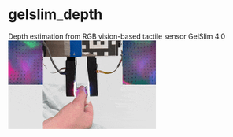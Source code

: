 # gelslim_depth
Depth estimation from RGB vision-based tactile sensor GelSlim 4.0
![GIF of Grasping a Small Screw with Depth Estimation](https://github.com/MMintLab/gelslim_depth/blob/master/media/animations/small_screw.gif?raw=true)
